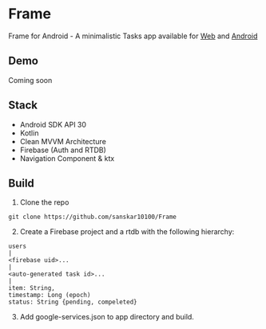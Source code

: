 # Frame

Frame for Android - A minimalistic Tasks app available for [Web](https://todoist-todo.firebaseapp.com/) and [Android](https://github.com)

## Demo

Coming soon

## Stack
- Android SDK API 30
- Kotlin
- Clean MVVM Architecture
- Firebase (Auth and RTDB)
- Navigation Component & ktx

## Build

1. Clone the repo
```
git clone https://github.com/sanskar10100/Frame
```
2. Create a Firebase project and a rtdb with the following hierarchy:
```
users
|
<firebase uid>...
|
<auto-generated task id>...
|
item: String,
timestamp: Long (epoch)
status: String {pending, compeleted}
```
3. Add google-services.json to app directory and build.